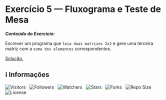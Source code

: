 <!-- Título -->
# Exercício 5 — Fluxograma e Teste de Mesa

***Conteúdo do Exercício:***

Escrever um programa que `leia duas matrizes 2x2` e gere uma terceira matriz com a `soma dos elementos` correspondentes.

[Solução.](main.c)

<!-- Informações -->
## &#8505; Informações

![Visitors](https://api.visitorbadge.io/api/visitors?path=Devsgeeknerd%2Fexe-5-flu-tes-mes-exe-pra-vet-mat-bas&label=Visitantes&labelColor=%23700070&labelStyle=none&countColor=%23000fff&style=plastic&color=%23ffffff "Total de Visitantes")
&nbsp;
![Followers](https://img.shields.io/github/followers/Devsgeeknerd?style=p&label=Seguidores&labelColor=800080&color=000fff "Total de Seguidores")
&nbsp;
![Watchers](https://img.shields.io/github/watchers/Devsgeeknerd/exe-5-flu-tes-mes-exe-pra-vet-mat-bas?style=p&label=Observadores&labelColor=800080&color=000fff "Total de Observadores")
&nbsp;
![Stars](https://img.shields.io/github/stars/Devsgeeknerd/exe-5-flu-tes-mes-exe-pra-vet-mat-bas?style=p&label=Estrelas&labelColor=800080&color=000fff "Total de Estrelas")
&nbsp;
![Forks](https://img.shields.io/github/forks/Devsgeeknerd/exe-5-flu-tes-mes-exe-pra-vet-mat-bas?style=p&label=Bifurcações&labelColor=800080&color=000fff "Total de Bifurcações")
&nbsp;
![Repo Size](https://img.shields.io/github/repo-size/Devsgeeknerd/exe-5-flu-tes-mes-exe-pra-vet-mat-bas?style=p&label=Tamanho&labelColor=800080&color=000fff "Tamanho do Repositório")
&nbsp;
![License](https://img.shields.io/github/license/Devsgeeknerd/exe-5-flu-tes-mes-exe-pra-vet-mat-bas?style=p&label=Licença&labelColor=800080&color=000fff "Licença do Repositório")
